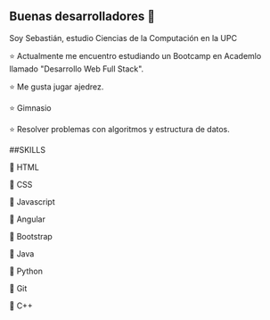 ## Buenas desarrolladores :wave:

Soy Sebastián, estudio Ciencias de la Computación en la UPC

:star: Actualmente me encuentro estudiando un Bootcamp en Academlo llamado "Desarrollo Web Full Stack".

:star: Me gusta jugar ajedrez.

:star: Gimnasio

:star: Resolver problemas con algoritmos y estructura de datos.

##SKILLS

:diamond_shape_with_a_dot_inside: HTML

:diamond_shape_with_a_dot_inside: CSS

:diamond_shape_with_a_dot_inside: Javascript

:diamond_shape_with_a_dot_inside: Angular

:diamond_shape_with_a_dot_inside: Bootstrap

:diamond_shape_with_a_dot_inside: Java

:diamond_shape_with_a_dot_inside: Python

:diamond_shape_with_a_dot_inside: Git

:diamond_shape_with_a_dot_inside: C++



